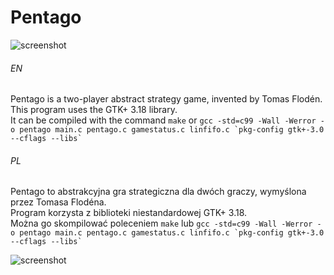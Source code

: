 # Pentago

![screenshot](https://user-images.githubusercontent.com/71329150/93718213-ed0f3480-fb7a-11ea-8d07-a52c81a8aba0.png)

###### EN
Pentago is a two-player abstract strategy game, invented by Tomas Flodén.  
This program uses the GTK+ 3.18 library.  
It can be compiled with the command `make` or ```gcc -std=c99 -Wall -Werror -o pentago main.c pentago.c gamestatus.c linfifo.c `pkg-config gtk+-3.0 --cflags --libs` ```

###### PL
Pentago to abstrakcyjna gra strategiczna dla dwóch graczy, wymyślona przez Tomasa Flodéna.  
Program korzysta z biblioteki niestandardowej GTK+ 3.18.  
Można go skompilować poleceniem `make` lub ```gcc -std=c99 -Wall -Werror -o pentago main.c pentago.c gamestatus.c linfifo.c `pkg-config gtk+-3.0 --cflags --libs` ```

![screenshot](https://user-images.githubusercontent.com/71329150/93718215-f00a2500-fb7a-11ea-8470-ea40105e6b30.png)

